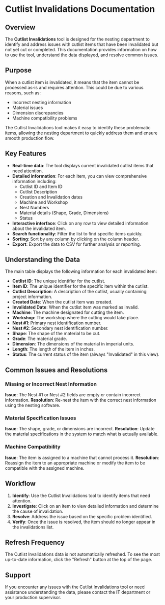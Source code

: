 # Cutlist Invalidations Documentation

## Overview

The **Cutlist Invalidations** tool is designed for the nesting department to identify and address issues with cutlist items that have been invalidated but not yet cut or completed. This documentation provides information on how to use the tool, understand the data displayed, and resolve common issues.

## Purpose

When a cutlist item is invalidated, it means that the item cannot be processed as-is and requires attention. This could be due to various reasons, such as:

- Incorrect nesting information
- Material issues
- Dimension discrepancies
- Machine compatibility problems

The Cutlist Invalidations tool makes it easy to identify these problematic items, allowing the nesting department to quickly address them and ensure smooth production flow.

## Key Features

- **Real-time data**: The tool displays current invalidated cutlist items that need attention.
- **Detailed information**: For each item, you can view comprehensive information including:
    - Cutlist ID and Item ID
    - Cutlist Description
    - Creation and Invalidation dates
    - Machine and Workshop
    - Nest Numbers
    - Material details (Shape, Grade, Dimensions)
    - Status
- **Interactive interface**: Click on any row to view detailed information about the invalidated item.
- **Search functionality**: Filter the list to find specific items quickly.
- **Sorting**: Sort by any column by clicking on the column header.
- **Export**: Export the data to CSV for further analysis or reporting.

## Understanding the Data

The main table displays the following information for each invalidated item:

- **Cutlist ID**: The unique identifier for the cutlist.
- **Item ID**: The unique identifier for the specific item within the cutlist.
- **Cutlist Description**: A description of the cutlist, usually containing project information.
- **Created Date**: When the cutlist item was created.
- **Invalidated Date**: When the cutlist item was marked as invalid.
- **Machine**: The machine designated for cutting the item.
- **Workshop**: The workshop where the cutting would take place.
- **Nest #1**: Primary nest identification number.
- **Nest #2**: Secondary nest identification number.
- **Shape**: The shape of the material to be cut.
- **Grade**: The material grade.
- **Dimension**: The dimensions of the material in imperial units.
- **Length**: The length of the item in inches.
- **Status**: The current status of the item (always "Invalidated" in this view).

## Common Issues and Resolutions

### Missing or Incorrect Nest Information

**Issue**: The Nest #1 or Nest #2 fields are empty or contain incorrect information.
**Resolution**: Re-nest the item with the correct nest information using the nesting software.

### Material Specification Issues

**Issue**: The shape, grade, or dimensions are incorrect.
**Resolution**: Update the material specifications in the system to match what is actually available.

### Machine Compatibility

**Issue**: The item is assigned to a machine that cannot process it.
**Resolution**: Reassign the item to an appropriate machine or modify the item to be compatible with the assigned machine.

## Workflow

1. **Identify**: Use the Cutlist Invalidations tool to identify items that need attention.
2. **Investigate**: Click on an item to view detailed information and determine the cause of invalidation.
3. **Resolve**: Address the issue based on the specific problem identified.
4. **Verify**: Once the issue is resolved, the item should no longer appear in the invalidations list.

## Refresh Frequency

The Cutlist Invalidations data is not automatically refreshed. To see the most up-to-date information, click the "Refresh" button at the top of the page.

## Support

If you encounter any issues with the Cutlist Invalidations tool or need assistance understanding the data, please contact the IT department or your production supervisor.
